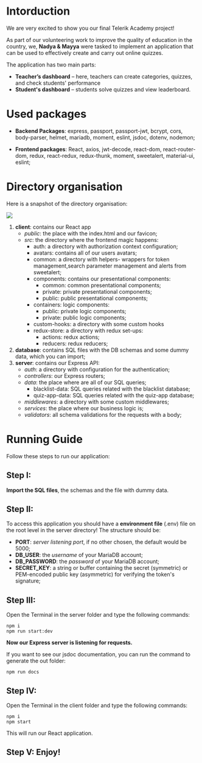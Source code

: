 # Intorduction
We are very excited to show you our final Telerik Academy project!

As part of our volunteering work to improve the quality of education in the country, we, **Nadya & Mayya** were tasked to implement an application that can be used to effectively create and carry out online quizzes.

The application has two main parts:
  - **Teacher’s dashboard** – here, teachers can create categories, quizzes, and check students' performance
  - **Student's dashboard** – students solve quizzes and view leaderboard.

# Used packages
- **Backend Packages**: express, passport, passport-jwt, bcrypt, cors, body-parser, helmet, mariadb, moment, eslint, jsdoc, dotenv, nodemon;

- **Frontend packages**: React, axios, jwt-decode, react-dom, react-router-dom, redux, react-redux, redux-thunk, moment, sweetalert, material-ui, eslint;

# Directory organisation
Here is a snapshot of the directory organisation:

<img src="https://i.ibb.co/TT75jbT/folder-structure.png">

1. **client**: contains our React app
    - *public*: the place with the index.html and our favicon;
    - *src*: the directory where the frontend magic happens:
      - auth: a directory with authorization context configuration;
      - avatars: contains all of our users avatars;
      - common: a directory with helpers- wrappers for token management,search parameter management and alerts from sweetalert;
      - components: contains our presentational components:
        - common: common presentational components;
        - private: private presentational components;
        - public: public presentational components;
      - containers: logic components:
        - public: private logic components;
        - private: public logic components;
      - custom-hooks: a directory with some custom hooks
      - redux-store: a directory with redux set-ups:
        - actions: redux actions;
        - reducers: redux reducers;
2. **database**: contains SQL files with the DB schemas and some dummy data, which you can import;
3. **server**: contains our Express API:
    - *auth*: a directory with configuration for the authentication;
    - *controllers*: our Express routers;
    - *data*: the place where are all of our SQL queries;
      - blacklist-data: SQL queries related with the blacklist database;
      - quiz-app-data: SQL queries related with the quiz-app database;
    - *middlewares*: a directory with some custom middlewares;
    - *services*: the place where our business logic is;
    - *validators*: all schema validations for the requests with a body;



# Running Guide
Follow these steps to run our application:
## Step I:
**Import the SQL files**, the schemas and the file with dummy data.

## Step II:
To access this application you should have a **environment file** (.env) file  on the root level in the server directory! The structure should be:

- **PORT**: *server listening port*, if no other chosen, the default would be 5000;
- **DB_USER**: the *username* of your MariaDB account;
- **DB_PASSWORD**: the *password* of your MariaDB account;
- **SECRET_KEY**: a string or buffer containing the secret (symmetric) or PEM-encoded public key (asymmetric) for verifying the token's signature;


## Step III:
Open the Terminal in the server folder and type the following commands:
```
npm i
npm run start:dev
```
**Now our Express server is listening for requests.**

If you want to see our jsdoc documentation, you can run the command to generate the out folder:
```
npm run docs
```

## Step IV:
Open the Terminal in the client folder and type the following commands:
```
npm i
npm start
```
This will run our React application.

## Step V: Enjoy!

